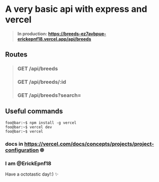 # A very basic api with express and vercel

> #### In production: https://breeds-ez7avbpue-erickepnf18.vercel.app/api/breeds
## Routes
> ### GET /api/breeds
> ### GET /api/breeds/:id
> ### GET /api/breeds?search=<wordname>

## Useful commands
```console
foo@bar:~$ npm install -g vercel
foo@bar:~$ vercel dev
foo@bar:~$ vercel
```

### docs in https://vercel.com/docs/concepts/projects/project-configuration 🌐

### I am @ErickEpnf18

Have a octotastic day!:) ✨